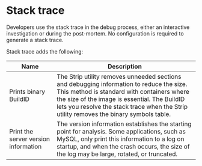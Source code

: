<!-- stacktrace: -->
# Stack trace

Developers use the stack trace in the debug process, either an interactive investigation or during the post-mortem. No configuration is required to generate a stack trace.

Stack trace adds the following:

| Name                                 | Description                                                                                                                                                                                                                                                                       |
|--------------------------------------|-----------------------------------------------------------------------------------------------------------------------------------------------------------------------------------------------------------------------------------------------------------------------------------|
| Prints binary BuildID                | The Strip utility removes unneeded sections and debugging information to reduce the size. This method is standard with containers where the size of the image is essential. The BuildID lets you resolve the stack trace when the Strip utility removes the binary symbols table. |
| Print the server version information | The version information establishes the starting point for analysis. Some applications, such as MySQL, only print this information to a log on startup, and when the crash occurs, the size of the log may be large, rotated, or truncated.                                       |
